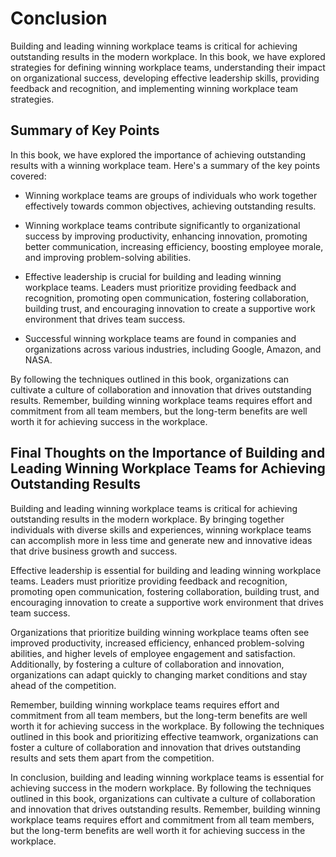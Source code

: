 # Conclusion

Building and leading winning workplace teams is critical for achieving outstanding results in the modern workplace. In this book, we have explored strategies for defining winning workplace teams, understanding their impact on organizational success, developing effective leadership skills, providing feedback and recognition, and implementing winning workplace team strategies.

## Summary of Key Points

In this book, we have explored the importance of achieving outstanding results with a winning workplace team. Here's a summary of the key points covered:

* Winning workplace teams are groups of individuals who work together effectively towards common objectives, achieving outstanding results.

* Winning workplace teams contribute significantly to organizational success by improving productivity, enhancing innovation, promoting better communication, increasing efficiency, boosting employee morale, and improving problem-solving abilities.

* Effective leadership is crucial for building and leading winning workplace teams. Leaders must prioritize providing feedback and recognition, promoting open communication, fostering collaboration, building trust, and encouraging innovation to create a supportive work environment that drives team success.

* Successful winning workplace teams are found in companies and organizations across various industries, including Google, Amazon, and NASA.

By following the techniques outlined in this book, organizations can cultivate a culture of collaboration and innovation that drives outstanding results. Remember, building winning workplace teams requires effort and commitment from all team members, but the long-term benefits are well worth it for achieving success in the workplace.

## Final Thoughts on the Importance of Building and Leading Winning Workplace Teams for Achieving Outstanding Results

Building and leading winning workplace teams is critical for achieving outstanding results in the modern workplace. By bringing together individuals with diverse skills and experiences, winning workplace teams can accomplish more in less time and generate new and innovative ideas that drive business growth and success.

Effective leadership is essential for building and leading winning workplace teams. Leaders must prioritize providing feedback and recognition, promoting open communication, fostering collaboration, building trust, and encouraging innovation to create a supportive work environment that drives team success.

Organizations that prioritize building winning workplace teams often see improved productivity, increased efficiency, enhanced problem-solving abilities, and higher levels of employee engagement and satisfaction. Additionally, by fostering a culture of collaboration and innovation, organizations can adapt quickly to changing market conditions and stay ahead of the competition.

Remember, building winning workplace teams requires effort and commitment from all team members, but the long-term benefits are well worth it for achieving success in the workplace. By following the techniques outlined in this book and prioritizing effective teamwork, organizations can foster a culture of collaboration and innovation that drives outstanding results and sets them apart from the competition.

In conclusion, building and leading winning workplace teams is essential for achieving success in the modern workplace. By following the techniques outlined in this book, organizations can cultivate a culture of collaboration and innovation that drives outstanding results. Remember, building winning workplace teams requires effort and commitment from all team members, but the long-term benefits are well worth it for achieving success in the workplace.
